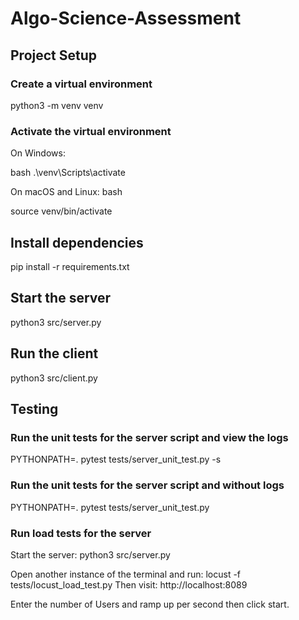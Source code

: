 # Algo-Science-Assessment

## Project Setup

### Create a virtual environment
python3 -m venv venv

### Activate the virtual environment
On Windows:

bash
.\venv\Scripts\activate

On macOS and Linux:
bash

source venv/bin/activate

## Install dependencies
pip install -r requirements.txt


## Start the server
python3 src/server.py

## Run the client
python3 src/client.py


## Testing

### Run the unit tests for the server script and view the logs
PYTHONPATH=. pytest tests/server_unit_test.py -s

### Run the unit tests for the server script and without logs
PYTHONPATH=. pytest tests/server_unit_test.py


### Run load tests for the server
Start the server:
python3 src/server.py

Open another instance of the terminal and run:
locust -f tests/locust_load_test.py 
Then visit: http://localhost:8089

Enter the number of Users and ramp up per second
then click start.
